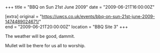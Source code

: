 +++
title = "BBQ on Sun 21st June 2009"
date = "2009-06-21T16:00:00Z"

[extra]
original = "https://uwcs.co.uk/events/bbq-on-sun-21st-june-2009-1474489024671/"    
end = "2009-06-21T20:00:00Z"
location = "BBQ Site 3"
+++

The weather will be good, dammit.

Mullet will be there for us all to worship.

